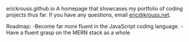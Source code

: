 erickrouss.github.io
A homepage that showcases my portfolio of coding projects thus far.
If you have any questions, email eric@krouss.net.

Roadmap:
-Become far more fluent in the JavaScript coding language.
-Have a fluent grasp on the MERN stack as a whole
